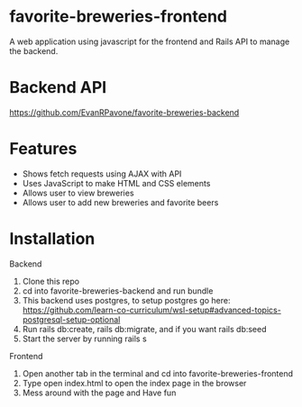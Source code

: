 # favorite-breweries-frontend
A web application using javascript for the frontend and Rails API to manage the backend.

# Backend API

https://github.com/EvanRPavone/favorite-breweries-backend

# Features

- Shows fetch requests using AJAX with API
- Uses JavaScript to make HTML and CSS elements
- Allows user to view breweries
- Allows user to add new breweries and favorite beers

# Installation

Backend
1. Clone this repo
2. cd into favorite-breweries-backend and run bundle
3. This backend uses postgres, to setup postgres go here: https://github.com/learn-co-curriculum/wsl-setup#advanced-topics-postgresql-setup-optional
4. Run rails db:create, rails db:migrate, and if you want rails db:seed
5. Start the server by running rails s

Frontend
1. Open another tab in the terminal and cd into favorite-breweries-frontend
2. Type open index.html to open the index page in the browser
3. Mess around with the page and Have fun

